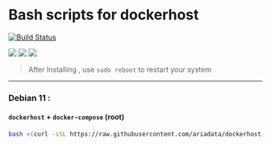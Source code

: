# Bash scripts for dockerhost
[![Build Status](https://files.ariadata.co/file/ariadata_logo.png)](https://ariadata.co)

![](https://img.shields.io/github/stars/ariadata/dockerhost-sh.svg)
![](https://img.shields.io/github/watchers/ariadata/dockerhost-sh.svg)
![](https://img.shields.io/github/forks/ariadata/dockerhost-sh.svg)

> After Installing , use `sudo reboot` to restart your system

---
### Debian 11 :
#### `dockerhost` + `docker-compose` (root)
```sh
bash <(curl -sSL https://raw.githubusercontent.com/ariadata/dockerhost-sh/main/dockerhost-basic-debian-11-root.sh)
```
